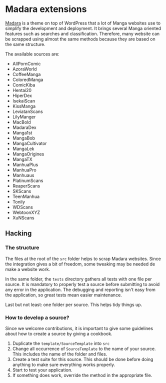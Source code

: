 # Madara extensions

[Madara](https://madaradex.org/) is a theme on top of WordPress that a lot of Manga websites use to simplify the development and deployment. It brings several Manga oriented features such as searches and classification. Therefore, many website can be scrapped using almost the same methods because they are based on the same structure.

The available sources are:
- AllPornComic
- AzoraWorld
- CoffeeManga
- ColoredManga
- ComicKiba
- Hentai20
- HiperDex
- IsekaiScan
- KissManga
- LeviatanScans
- LilyManger
- MacBold
- MadaraDex
- Manga1st
- MangaBob
- MangaCultivator
- MangaLek
- MangaOrigines
- MangaTX
- ManhuaPlus
- ManhuaPro
- Manhuaus
- PlatinumScans
- ReaperScans
- SKScans
- TeenManhua
- Tonily
- WDScans
- WebtoonXYZ
- XuNScans

## Hacking

### The structure

The files at the root of the `src` folder helps to scrap Madara websites. Since the integration gives a bit of freedom, some tweaking may be needed de make a website work.

In the same folder, the `tests` directory gathers all tests with one file per source. It is mandatory to properly test a source before submitting to avoid any error in the application. The debugging and reporting isn't easy from the application, so great tests mean easier maintenance.

Last but not least: one folder per source. This helps tidy things up.

### How to develop a source?

Since we welcome contributions, it is important to give some guidelines about how to create a source by giving a cookbook.

1. Duplicate the `template/SourceTemplate` into `src`
2. Change all occurrence of `SourceTemplate` to the name of your source. This includes the name of the folder and files.
3. Create a test suite for this source. This should be done before doing anything to make sure everything works properly.
4. Start to test your application.
5. If something does work, override the method in the appropriate file.
